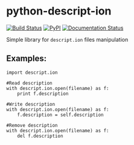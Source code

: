 # python-descript-ion

[![Build Status](https://travis-ci.org/histrio/python-descript-ion.svg?branch=master)](https://travis-ci.org/histrio/python-descript-ion)
[![PyPI](https://img.shields.io/pypi/v/descript.svg)]()
[![Documentation Status](https://readthedocs.org/projects/python-descript-ion/badge/?version=latest)](https://python-descript-ion.readthedocs.io/en/latest/?badge=latest)

Simple library for `descript.ion` files manipulation 

## Examples:

    import descript.ion

    #Read description
    with descript.ion.open(filename) as f:
        print f.description

    #Write description
    with descript.ion.open(filename) as f:
        f.description = self.description

    #Remove description
    with descript.ion.open(filename) as f:
        del f.description
